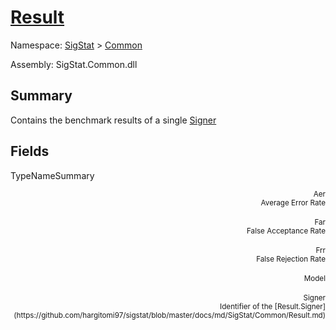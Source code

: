 # [Result](./Result.md)

Namespace: [SigStat]() > [Common](./README.md)

Assembly: SigStat.Common.dll

## Summary
Contains the benchmark results of a single [Signer](https://github.com/hargitomi97/sigstat/blob/master/docs/md/SigStat/Common/Signer.md)

## Fields

TypeNameSummary

<div style="text-align: right"><sub>Aer</sub></ div ><div style="text-align: right"><sub>Average Error Rate</sub></ div ><div style="text-align: right"></ div ><br>
<div style="text-align: right"><sub>Far</sub></ div ><div style="text-align: right"><sub>False Acceptance Rate</sub></ div ><div style="text-align: right"></ div ><br>
<div style="text-align: right"><sub>Frr</sub></ div ><div style="text-align: right"><sub>False Rejection Rate</sub></ div ><div style="text-align: right"></ div ><br>
<div style="text-align: right"><sub>Model</sub></ div ><div style="text-align: right"><sub></sub></ div ><div style="text-align: right"></ div ><br>
<div style="text-align: right"><sub>Signer</sub></ div ><div style="text-align: right"><sub>Identifier of the [Result.Signer](https://github.com/hargitomi97/sigstat/blob/master/docs/md/SigStat/Common/Result.md)</sub></ div ><div style="text-align: right"></ div ><br>


